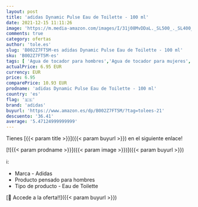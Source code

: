 ```yaml
---
layout: post
title: 'adidas Dynamic Pulse Eau de Toilette - 100 ml'
date: 2021-12-15 11:11:26
image: 'https://m.media-amazon.com/images/I/31j08MvDDaL._SL500_._SL400_.jpg'
comments: true
category: ofertas
author: 'tole.es'
slug: 'B002Z7FT5M-es adidas Dynamic Pulse Eau de Toilette - 100 ml'
sku: 'B002Z7FT5M-es'
tags: [ 'Agua de tocador para hombres','Agua de tocador para mujeres','Belleza','Fragancias para hombres','Fragancias para mujeres','Perfumes y fragancias','adidas','de','eau','toilette', ]
actualPrice: 6.95 EUR
currency: EUR
price: 6.95
comparePrice: 10.93 EUR
prodname: 'adidas Dynamic Pulse Eau de Toilette - 100 ml'
country: 'es'
flag: '🇪🇸'
brand: 'adidas'
buyurl: 'https://www.amazon.es/dp/B002Z7FT5M/?tag=tolees-21'
descuento: '36.41'
average: '5.47124999999999'
---
```


Tienes [{{< param title >}}]({{< param buyurl >}}) en el siguiente enlace!

[![{{< param prodname >}}]({{< param image >}})]({{< param buyurl >}})

ℹ️:

- Marca - Adidas
- Producto pensado para hombres
- Tipo de producto - Eau de Toilette

[🛒 Accede a la oferta!!]({{< param buyurl >}})
